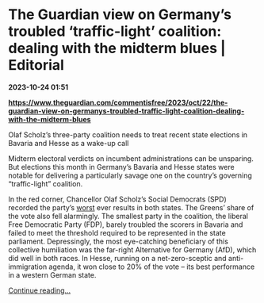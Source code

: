 # The Guardian view on Germany’s troubled ‘traffic-light’ coalition: dealing with the midterm blues | Editorial

**2023-10-24 01:51**

**https://www.theguardian.com/commentisfree/2023/oct/22/the-guardian-view-on-germanys-troubled-traffic-light-coalition-dealing-with-the-midterm-blues**

Olaf Scholz’s three-party coalition needs to treat recent state elections in Bavaria and Hesse as a wake-up call

Midterm electoral verdicts on incumbent administrations can be unsparing. But elections this month in Germany’s Bavaria and Hesse states were notable for delivering a particularly savage one on the country’s governing “traffic-light” coalition.

In the red corner, Chancellor Olaf Scholz’s Social Democrats (SPD) recorded the party’s [worst](https://www.theguardian.com/world/2023/oct/08/conservatives-hold-ground-in-german-state-elections-in-setback-for-scholz) ever results in both states. The Greens’ share of the vote also fell alarmingly. The smallest party in the coalition, the liberal Free Democratic Party (FDP), barely troubled the scorers in Bavaria and failed to meet the threshold required to be represented in the state parliament. Depressingly, the most eye-catching beneficiary of this collective humiliation was the far-right Alternative for Germany (AfD), which did well in both races. In Hesse, running on a net-zero-sceptic and anti-immigration agenda, it won close to 20% of the vote – its best performance in a western German state.

[Continue reading...](https://www.theguardian.com/commentisfree/2023/oct/22/the-guardian-view-on-germanys-troubled-traffic-light-coalition-dealing-with-the-midterm-blues)